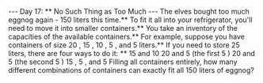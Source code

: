 --- Day 17: ** No Such Thing as Too Much ---
The elves bought too much eggnog again -
150
liters this time.**  To fit it all into your refrigerator, you'll need to move it into smaller containers.**  You take an inventory of the capacities of the available containers.**
For example, suppose you have containers of size
20
,
15
,
10
,
5
, and
5
liters.**  If you need to store
25
liters, there are four ways to do it: **
15
and
10
20
and
5
(the first
5
)
20
and
5
(the second
5
)
15
,
5
, and
5
Filling all containers entirely, how many different
combinations of containers
can exactly fit all
150
liters of eggnog?